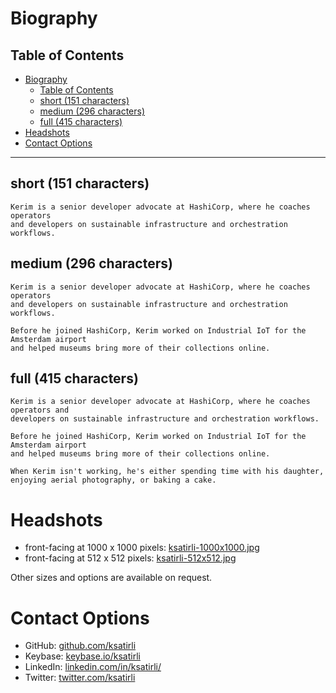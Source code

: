 # Biography

## Table of Contents

<!-- TOC -->
* [Biography](#biography)
  * [Table of Contents](#table-of-contents)
  * [short (151 characters)](#short--151-characters-)
  * [medium (296 characters)](#medium--296-characters-)
  * [full (415 characters)](#full--415-characters-)
* [Headshots](#headshots)
* [Contact Options](#contact-options)
<!-- TOC -->

---

## short (151 characters)

```
Kerim is a senior developer advocate at HashiCorp, where he coaches operators 
and developers on sustainable infrastructure and orchestration workflows.
```

## medium (296 characters)

```
Kerim is a senior developer advocate at HashiCorp, where he coaches operators 
and developers on sustainable infrastructure and orchestration workflows.

Before he joined HashiCorp, Kerim worked on Industrial IoT for the Amsterdam airport 
and helped museums bring more of their collections online.
```

## full (415 characters)

```
Kerim is a senior developer advocate at HashiCorp, where he coaches operators and 
developers on sustainable infrastructure and orchestration workflows.

Before he joined HashiCorp, Kerim worked on Industrial IoT for the Amsterdam airport 
and helped museums bring more of their collections online.

When Kerim isn't working, he's either spending time with his daughter, 
enjoying aerial photography, or baking a cake.
```

# Headshots

* front-facing at 1000 x 1000 pixels: [ksatirli-1000x1000.jpg](https://github.com/ksatirli/ksatirli/raw/main/headshots/ksatirli-1000x1000.jpg)
* front-facing at 512 x 512 pixels: [ksatirli-512x512.jpg](https://github.com/ksatirli/ksatirli/raw/main/headshots/ksatirli-512x512.jpg)

Other sizes and options are available on request.

# Contact Options

* GitHub: [github.com/ksatirli](https://github.com/ksatirli)
* Keybase: [keybase.io/ksatirli](https://keybase.io/ksatirli)
* LinkedIn: [linkedin.com/in/ksatirli/](https://www.linkedin.com/in/ksatirli/)
* Twitter: [twitter.com/ksatirli](https://twitter.com/ksatirli)
